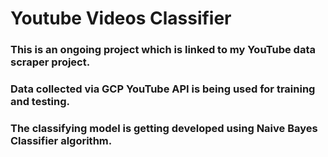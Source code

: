 # Youtube Videos Classifier
### This is an ongoing project which is linked to my YouTube data scraper project.
### Data collected via GCP YouTube API is being used for training and testing.
### The classifying model is getting developed using Naive Bayes Classifier algorithm.
